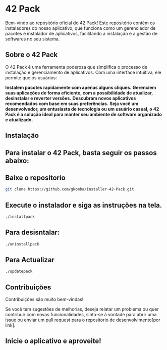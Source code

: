 # 42 Pack

Bem-vindo ao repositório oficial do 42 Pack! Este repositório contém os instaladores do nosso aplicativo, que funciona como um gerenciador de pacotes e instalador de aplicativos, facilitando a instalação e a gestão de softwares no seu sistema.

## Sobre o 42 Pack

O 42 Pack é uma ferramenta poderosa que simplifica o processo de instalação e gerenciamento de aplicativos. Com uma interface intuitiva, ele permite que os usuários:

__Instalem pacotes rapidamente com apenas alguns cliques.__
__Gerenciem suas aplicações de forma eficiente, com a possibilidade de atualizar, desinstalar e reverter versões.__
__Descubram novos aplicativos recomendados com base em suas preferências.__
__Seja você um desenvolvedor, um entusiasta de tecnologia ou um usuário casual, o 42 Pack é a solução ideal para manter seu ambiente de software organizado e atualizado.__

## Instalação
## Para instalar o 42 Pack, basta seguir os passos abaixo:

## Baixe o repositorio
```bash
git clone https://github.com/gkomba/Installer-42-Pack.git
```

## Execute o instalador e siga as instruções na tela.
```bash
./installpack
```

## Para desisntalar:
```bash
./uninstallpack
```

## Para Actualizar
```bash
./updatepack
```

## Contribuições
Contribuições são muito bem-vindas!

Se você tem sugestões de melhorias, deseja relatar um problema ou quer contribuir com novas funcionalidades, sinta-se à vontade para abrir uma issue ou enviar um pull request para o repositorio de desenvolvimento[por link].

## Inicie o aplicativo e aproveite!
